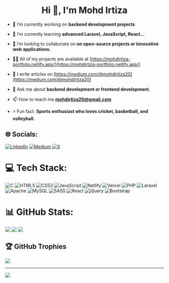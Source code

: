 <h1 align="center">Hi 👋, I'm Mohd Irtiza</h1>

- 🔭 I’m currently working on **backend development projects**

- 🌱 I’m currently learning **advanced Laravel, JavaScript, React...**

- 👯 I’m looking to collaborate on **on open-source projects or innovative web applications.**

- 👨‍💻 All of my projects are available at [https://mohdirtiza-portfolio.netlify.app/](https://mohdirtiza-portfolio.netlify.app/)

- 📝 I write articles on [https://medium.com/@mohdirtiza20](https://medium.com/@mohdirtiza20)

- 💬 Ask me about **backend development or frontend development.**

- 📫 How to reach me **mohdirtiza20@gmail.com**

- ⚡ Fun fact: **Sports enthusiast who loves cricket, basketball, and volleyball.**


## 🌐 Socials:
[![LinkedIn](https://img.shields.io/badge/LinkedIn-%230077B5.svg?logo=linkedin&logoColor=white)](https://linkedin.com/in/https://www.linkedin.com/in/mohdirtiza20/) [![Medium](https://img.shields.io/badge/Medium-12100E?logo=medium&logoColor=white)](https://medium.com/@https://medium.com/@mohdirtiza20) [![X](https://img.shields.io/badge/X-black.svg?logo=X&logoColor=white)](https://x.com/https://x.com/mohdirtiza_20) 

# 💻 Tech Stack:
![C](https://img.shields.io/badge/c-%2300599C.svg?style=flat&logo=c&logoColor=white) ![HTML5](https://img.shields.io/badge/html5-%23E34F26.svg?style=flat&logo=html5&logoColor=white) ![CSS3](https://img.shields.io/badge/CSS3-1572B6?style=flat&logo=css3&logoColor=white) ![JavaScript](https://img.shields.io/badge/javascript-%23323330.svg?style=flat&logo=javascript&logoColor=%23F7DF1E) ![Netlify](https://img.shields.io/badge/netlify-%23000000.svg?style=flat&logo=netlify&logoColor=#00C7B7) ![Vercel](https://img.shields.io/badge/vercel-%23000000.svg?style=flat&logo=vercel&logoColor=white) ![PHP](https://img.shields.io/badge/php-%23777BB4.svg?style=flat&logo=php&logoColor=white) ![Laravel](https://img.shields.io/badge/laravel-%23FF2D20.svg?style=flat&logo=laravel&logoColor=white) ![Apache](https://img.shields.io/badge/apache-%23D42029.svg?style=flat&logo=apache&logoColor=white) ![MySQL](https://img.shields.io/badge/MongoDB-%234ea94b.svg?style=flat&logo=mongodb&logoColor=white) ![SASS](https://img.shields.io/badge/SASS-hotpink.svg?style=flat&logo=SASS&logoColor=white) ![React](https://img.shields.io/badge/node.js-6DA55F?style=flat&logo=node.js&logoColor=white) ![jQuery](https://img.shields.io/badge/jquery-%230769AD.svg?style=flat&logo=jquery&logoColor=white) ![Bootstrap](https://img.shields.io/badge/bootstrap-%238511FA.svg?style=flat&logo=bootstrap&logoColor=white)
# 📊 GitHub Stats:
![](https://github-readme-stats.vercel.app/api/top-langs/?username=mohd-irtiza20&theme=dark&hide_border=true&include_all_commits=true&count_private=true&layout=compact)
![](https://github-readme-stats.vercel.app/api?username=mohd-irtiza20&theme=dark&hide_border=true&include_all_commits=true&count_private=true)
![](https://github-readme-streak-stats.herokuapp.com/?user=mohd-irtiza20&theme=dark&hide_border=true)


## 🏆 GitHub Trophies
![](https://github-profile-trophy.vercel.app/?username=mohd-irtiza20&theme=merko&no-frame=true&no-bg=false&margin-w=4)

---
[![](https://visitcount.itsvg.in/api?id=mohd-irtiza20&icon=0&color=9)](https://visitcount.itsvg.in)

<!-- Proudly created with GPRM ( https://gprm.itsvg.in ) -->
